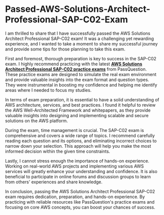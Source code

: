 # Passed-AWS-Solutions-Architect-Professional-SAP-C02-Exam
<p>I am thrilled to share that I have successfully passed the AWS Solutions Architect Professional SAP-C02 exam! It was a challenging yet rewarding experience, and I wanted to take a moment to share my successful journey and provide some tips for those planning to take this exam.</p>

<p>First and foremost, thorough preparation is key to success in the SAP-C02 exam. I highly recommend practicing with the latest <a href="https://www.passquestion.com/sap-c02.html"><strong>AWS Solutions Architect Professional SAP-C02 practice exams</strong></a> from PassQuestion. These practice exams are designed to simulate the real exam environment and provide valuable insights into the exam format and question types. They were instrumental in boosting my confidence and helping me identify areas where I needed to focus my studies.</p>

<p>In terms of exam preparation, it is essential to have a solid understanding of AWS architecture, services, and best practices. I found it helpful to review the AWS Well-Architected Framework and whitepapers, as they provide valuable insights into designing and implementing scalable and secure solutions on the AWS platform.</p>

<p>During the exam, time management is crucial. The SAP-C02 exam is comprehensive and covers a wide range of topics. I recommend carefully reading each question and its options, and eliminating incorrect choices to narrow down your selection. This approach will help you make the most informed decision within the given time constraints.</p>

<p>Lastly, I cannot stress enough the importance of hands-on experience. Working on real-world AWS projects and implementing various AWS services will greatly enhance your understanding and confidence. It is also beneficial to participate in online forums and discussion groups to learn from others&#39; experiences and share knowledge.</p>

<p>In conclusion, passing the AWS Solutions Architect Professional SAP-C02 exam requires dedication, preparation, and hands-on experience. By practicing with reliable resources like PassQuestion&#39;s practice exams and focusing on core AWS concepts, you can boost your chances of success.</p>

<p><!-- notionvc: ca82235d-6992-40d7-9f82-539654f37297 --></p>
